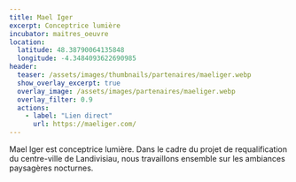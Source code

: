 ```yaml
---
title: Mael Iger
excerpt: Conceptrice lumière
incubator: maitres_oeuvre
location:
  latitude: 48.38790064135848
  longitude: -4.3484093622690985
header:
  teaser: /assets/images/thumbnails/partenaires/maeliger.webp
  show_overlay_excerpt: true
  overlay_image: /assets/images/partenaires/maeliger.webp
  overlay_filter: 0.9
  actions:
    - label: "Lien direct"
      url: https://maeliger.com/
---
```


Mael Iger est conceptrice lumière. Dans le cadre du projet de requalification du centre-ville de Landivisiau, nous travaillons ensemble sur les ambiances paysagères nocturnes. 